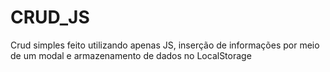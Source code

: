 # CRUD_JS
Crud simples feito utilizando apenas JS, inserção de informações por meio de um modal e armazenamento de dados no LocalStorage
